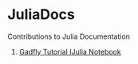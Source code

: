JuliaDocs
=========

Contributions to Julia Documentation

1. [Gadfly Tutorial IJulia Notebook](http://nbviewer.ipython.org/urls/raw.github.com/john9631/JuliaDocs/master/Gadfly%20Tutorial.ipynb)
